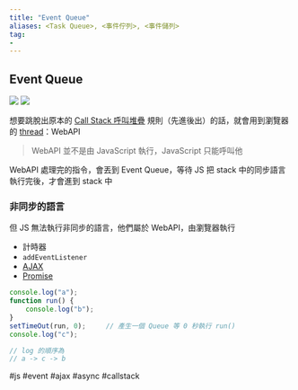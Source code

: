 ```yaml
---
title: "Event Queue"
aliases: <Task Queue>, <事件佇列>, <事件儲列>
tag: 
- 
---
```

## Event Queue
![](JavaScript%20介紹.md#^56dbb9)
![](https://i.imgur.com/4f2ZZw9.png)

想要跳脫出原本的 [Call Stack 呼叫堆疊](Call%20Stack%20呼叫堆疊.md) 規則（先進後出）的話，就會用到瀏覽器的 [thread](thread.md)：WebAPI

> WebAPI 並不是由 JavaScript 執行，JavaScript 只能呼叫他


WebAPI 處理完的指令，會丟到 Event Queue，等待 JS 把 stack 中的同步語言執行完後，才會進到 stack 中

### 非同步的語言
但 JS 無法執行非同步的語言，他們屬於 WebAPI，由瀏覽器執行

- 計時器
- `addEventListener`
- [AJAX](AJAX.md)
- [Promise](Promise.md)

```js
console.log("a");
function run() {
	console.log("b");
}
setTimeOut(run, 0);		// 產生一個 Queue 等 0 秒執行 run()
console.log("c");

// log 的順序為
// a -> c -> b
```

#js #event #ajax #async #callstack
